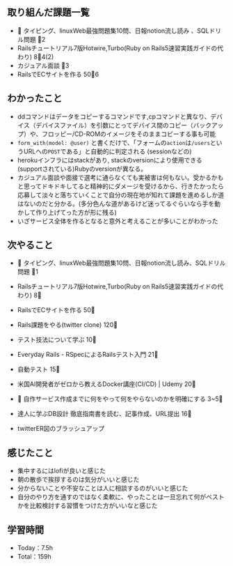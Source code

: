 
## 取り組んだ課題一覧

- :construction: タイピング、linuxWeb最強問題集10問、日報notion流し読み 、SQLドリル問題 :tomato:2
- Railsチュートリアル7版Hotwire,Turbo(Ruby on Rails5速習実践ガイドの代わり) 8:tomato:4(2)
- カジュアル面談 :tomato:3
- RailsでECサイトを作る 50:tomato:6


## わかったこと

- ddコマンドはデータをコピーするコマンドです,cpコマンドと異なり、デバイス（デバイスファイル）を引数にとってデバイス間のコピー（バックアップ）や、フロッピー/CD-ROMのイメージをそのままコピーする事も可能
- `form_with(model: @user)` と書くだけで、「フォームの`action`は`/users`というURLへの`POST`である」と自動的に判定される (sessionなどの)
- herokuインフラにはstackがあり, stackのversionにより使用できる(supportされている)Rubyのversionが異なる。
- カジュアル面談や面接で選考に通らなくても実被害は何もない。受かるかもと思ってドキドキしてると精神的にダメージを受けるから、行きたかったら応募して淡々と落ちていくことで自分の現在地が知れて課題を進めるしか道はないのだと分かる。(多分色んな道があるけど迷ってるぐらいなら手を動かして作り上げてった方が形に残る)
- いざサービス全体を作るとなると意外と考えることが多いことがわかった

## 次やること

- :construction: タイピング、linuxWeb最強問題集10問、日報notion流し読み、SQLドリル問題 :tomato:1

- Railsチュートリアル7版Hotwire,Turbo(Ruby on Rails5速習実践ガイドの代わり) 8:tomato:
- RailsでECサイトを作る 50:tomato:
- Rails課題をやる(twitter clone) 120:tomato:
- テスト技法について学ぶ 10:tomato:
- Everyday Rails - RSpecによるRailsテスト入門 21:tomato:
- 自動テスト 15:tomato:
- 米国AI開発者がゼロから教えるDocker講座(CI/CD) | Udemy 20:tomato:
- :compass: 自作サービス作成までに何をやって何をやらないのかを明確にする 3~5:tomato:

- 達人に学ぶDB設計 徹底指南書を読む、記事作成、URL提出 16:tomato:
- twitterER図のブラッシュアップ

## 感じたこと

- 集中するにはlofiが良いと感じた
- 朝の散歩で挨拶するのは気分がいいと感じた
- 分からないことや不安なことは人に相談するのがいいと感じた
- 自分のやり方を通すのではなく柔軟に、やったことは一旦忘れて何がベストかを比較検討する習慣をつけた方がいいなと感じた

## 学習時間

- Today：7.5h
- Total：159h
